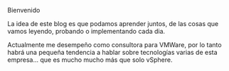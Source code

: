 Bienvenido

La idea de este blog es que podamos aprender juntos, de las cosas que vamos leyendo, probando o implementando cada dia.

Actualmente me desempeño como consultora para VMWare, por lo tanto habrá una pequeña tendencia a hablar sobre tecnologías varias de esta empresa... que es mucho mucho más que solo vSphere.
